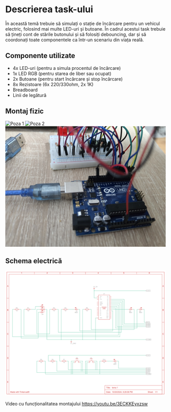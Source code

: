 # Descrierea task-ului
În această temă trebuie să simulați o stație de încărcare pentru un vehicul electric, folosind mai multe LED-uri și butoane. 
În cadrul acestui task trebuie să țineți cont de stările butonului și să folosiți debouncing, dar și să coordonați toate componentele ca într-un scenariu din viața reală.

## Componente utilizate

- 4x LED-uri (pentru a simula procentul de încărcare)
- 1x LED RGB (pentru starea de liber sau ocupat)
- 2x Butoane (pentru start încărcare și stop încărcare)
- 8x Rezistoare (6x 220/330ohm, 2x 1K)
- Breadboard
- Linii de legătură

## Montaj fizic
![Poza 1](poze/poza1.jpg)
![Poza 2](poze/poza2.jpg)
![Poza 3](poze/poza3.jpg)

## Schema electrică
![Schema electrică](poze/schema_electrica.png)

Video cu funcționalitatea montajului https://youtu.be/3ECKKEyxzsw